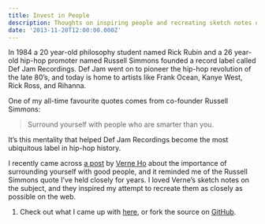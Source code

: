 ```yaml
---
title: Invest in People
description: Thoughts on inspiring people and recreating sketch notes on the web.
date: '2013-11-20T12:00:00.000Z'
---
```


In 1984 a 20 year-old philosophy student named Rick Rubin and a 26 year-old hip-hop promoter named Russell Simmons founded a record label called Def Jam Recordings. Def Jam went on to pioneer the hip-hop revolution of the late 80’s, and today is home to artists like Frank Ocean, Kanye West, Rick Ross, and Rihanna.

One of my all-time favourite quotes comes from co-founder Russell Simmons:

> Surround yourself with people who are smarter than you.

It’s this mentality that helped Def Jam Recordings become the most ubiquitous label in hip-hop history.

I recently came across [a post](http://blog.verneho.com/post/35460914051/invest-in-people-based-on-my-original-post) by [Verne Ho](https://twitter.com/verneho) about the importance of surrounding yourself with good people, and it reminded me of the Russell Simmons quote I’ve held closely for years. I loved Verne’s sketch notes on the subject, and they inspired my attempt to recreate them as closely as possible on the web.

1. Check out what I came up with [here](http://bradcerasani.github.io/Invest-in-People/), or fork the source on [GitHub](https://github.com/bradcerasani/Invest-in-People).
